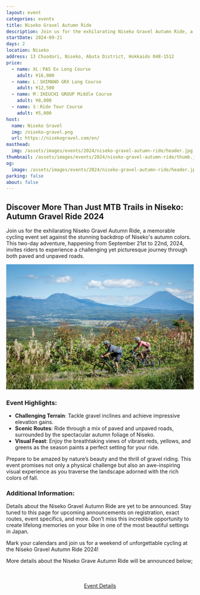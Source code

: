 ```yaml
---
layout: event
categories: events
title: Niseko Gravel Autumn Ride
description: Join us for the exhilarating Niseko Gravel Autumn Ride, a memorable cycling event set against the stunning backdrop of Niseko's autumn colors. This two-day adventure, happening from September 21st to 22nd, 2024, invites riders to experience a challenging yet picturesque journey through both paved and unpaved roads.
startDate: 2024-09-21
days: 2
location: Niseko
address: 13 Chuodori, Niseko, Abuta District, Hokkaido 048-1512
price:
  - name: XL：PAS Ex Long Course
    adult: ¥16,000
  - name: L：SHIMANO GRX Long Course
    adult: ¥12,500
  - name: M：IKEUCHI GROUP Middle Course
    adult: ¥8,000
  - name: S：Ride Tour Course
    adult: ¥5,000
host:
  name: Niseko Gravel
  img: /niseko-gravel.png
  url: https://nisekogravel.com/en/
masthead:
  img: /assets/images/events/2024/niseko-gravel-autumn-ride/header.jpg
thumbnail: /assets/images/events/2024/niseko-gravel-autumn-ride/thumb.jpg
og:
  image: /assets/images/events/2024/niseko-gravel-autumn-ride/header.jpg
parking: false
about: false
---
```

## Discover More Than Just MTB Trails in Niseko: Autumn Gravel Ride 2024

Join us for the exhilarating Niseko Gravel Autumn Ride, a memorable cycling event set against the stunning backdrop of Niseko's autumn colors. This two-day adventure, happening from September 21st to 22nd, 2024, invites riders to experience a challenging yet picturesque journey through both paved and unpaved roads.

![](/assets/images/events/2024/niseko-gravel-autumn-ride/view.jpg)

### Event Highlights:

- <strong>Challenging Terrain</strong>: Tackle gravel inclines and achieve impressive elevation gains.
- <strong>Scenic Routes</strong>: Ride through a mix of paved and unpaved roads, surrounded by the spectacular autumn foliage of Niseko.
- <strong>Visual Feast</strong>: Enjoy the breathtaking views of vibrant reds, yellows, and greens as the season paints a perfect setting for your ride.

Prepare to be amazed by nature’s beauty and the thrill of gravel riding. This event promises not only a physical challenge but also an awe-inspiring visual experience as you traverse the landscape adorned with the rich colors of fall.

### Additional Information:

Details about the Niseko Gravel Autumn Ride are yet to be announced. Stay tuned to this page for upcoming announcements on registration, exact routes, event specifics, and more. Don’t miss this incredible opportunity to create lifelong memories on your bike in one of the most beautiful settings in Japan.

Mark your calendars and join us for a weekend of unforgettable cycling at the Niseko Gravel Autumn Ride 2024!

More details about the Niseko Grave Autumn Ride will be announced below;

<div style="text-align:center; margin:50px 0;">
  <a class="btn btn-primary" href="https://nisekogravel.com/en/autumnride/" target="_blank">Event Details</a>
</div>
